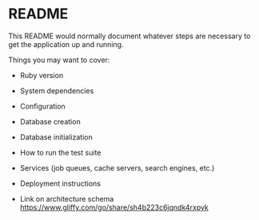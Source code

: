 # README

This README would normally document whatever steps are necessary to get the
application up and running.

Things you may want to cover:

* Ruby version

* System dependencies

* Configuration

* Database creation

* Database initialization

* How to run the test suite

* Services (job queues, cache servers, search engines, etc.)

* Deployment instructions

* Link on architecture schema 
https://www.gliffy.com/go/share/sh4b223c6jqndk4rxpyk
